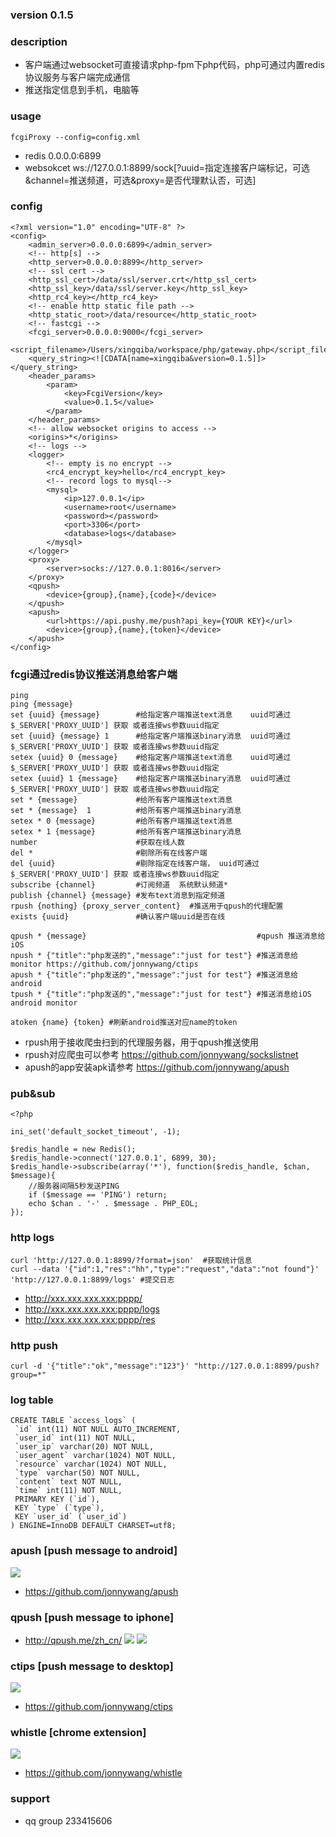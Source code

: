 
### version 0.1.5

### description
* 客户端通过websocket可直接请求php-fpm下php代码，php可通过内置redis协议服务与客户端完成通信
* 推送指定信息到手机，电脑等

### usage
```
fcgiProxy --config=config.xml
```
* redis      0.0.0.0:6899
* websokcet  ws://127.0.0.1:8899/sock[?uuid=指定连接客户端标记，可选&channel=推送频道，可选&proxy=是否代理默认否，可选]

### config
```
<?xml version="1.0" encoding="UTF-8" ?>
<config>
    <admin_server>0.0.0.0:6899</admin_server>
    <!-- http[s] -->
    <http_server>0.0.0.0:8899</http_server>
    <!-- ssl cert -->
    <http_ssl_cert>/data/ssl/server.crt</http_ssl_cert>
    <http_ssl_key>/data/ssl/server.key</http_ssl_key>
    <http_rc4_key></http_rc4_key>
    <!-- enable http static file path -->
    <http_static_root>/data/resource</http_static_root>
    <!-- fastcgi -->
    <fcgi_server>0.0.0.0:9000</fcgi_server>
    <script_filename>/Users/xingqiba/workspace/php/gateway.php</script_filename>
    <query_string><![CDATA[name=xingqiba&version=0.1.5]]></query_string>
    <header_params>
        <param>
            <key>FcgiVersion</key>
            <value>0.1.5</value>
        </param>
    </header_params>
    <!-- allow websocket origins to access -->
    <origins>*</origins>
    <!-- logs -->
    <logger>
        <!-- empty is no encrypt -->
        <rc4_encrypt_key>hello</rc4_encrypt_key>
        <!-- record logs to mysql-->
        <mysql>
            <ip>127.0.0.1</ip>
            <username>root</username>
            <password></password>
            <port>3306</port>
            <database>logs</database>
        </mysql>
    </logger>
    <proxy>
        <server>socks://127.0.0.1:8016</server>
    </proxy>
    <qpush>
        <device>{group},{name},{code}</device>
    </qpush>
    <apush>
        <url>https://api.pushy.me/push?api_key={YOUR KEY}</url>
        <device>{group},{name},{token}</device>
    </apush>
</config>
```

### fcgi通过redis协议推送消息给客户端
```
ping
ping {message}
set {uuid} {message}        #给指定客户端推送text消息    uuid可通过$_SERVER['PROXY_UUID'] 获取 或者连接ws参数uuid指定
set {uuid} {message} 1      #给指定客户端推送binary消息  uuid可通过$_SERVER['PROXY_UUID'] 获取 或者连接ws参数uuid指定
setex {uuid} 0 {message}    #给指定客户端推送text消息    uuid可通过$_SERVER['PROXY_UUID'] 获取 或者连接ws参数uuid指定
setex {uuid} 1 {message}    #给指定客户端推送binary消息  uuid可通过$_SERVER['PROXY_UUID'] 获取 或者连接ws参数uuid指定
set * {message}             #给所有客户端推送text消息
set * {message}  1          #给所有客户端推送binary消息
setex * 0 {message}         #给所有客户端推送text消息
setex * 1 {message}         #给所有客户端推送binary消息
number                      #获取在线人数
del *                       #剔除所有在线客户端
del {uuid}                  #剔除指定在线客户端， uuid可通过$_SERVER['PROXY_UUID'] 获取 或者连接ws参数uuid指定
subscribe {channel}         #订阅频道  系统默认频道*
publish {channel} {message} #发布text消息到指定频道
rpush {nothing} {proxy_server_content}  #推送用于qpush的代理配置
exists {uuid}               #确认客户端uuid是否在线

qpush * {message}                                      #qpush 推送消息给iOS
npush * {"title":"php发送的","message":"just for test"} #推送消息给monitor https://github.com/jonnywang/ctips
apush * {"title":"php发送的","message":"just for test"} #推送消息给android
tpush * {"title":"php发送的","message":"just for test"} #推送消息给iOS android monitor

atoken {name} {token} #刷新android推送对应name的token 
```
* rpush用于接收爬虫扫到的代理服务器，用于qpush推送使用
* rpush对应爬虫可以参考 https://github.com/jonnywang/sockslistnet
* apush的app安装apk请参考 https://github.com/jonnywang/apush

### pub&sub
```
<?php

ini_set('default_socket_timeout', -1);

$redis_handle = new Redis();
$redis_handle->connect('127.0.0.1', 6899, 30);
$redis_handle->subscribe(array('*'), function($redis_handle, $chan, $message){
	//服务器间隔5秒发送PING
	if ($message == 'PING') return; 
	echo $chan . '-' . $message . PHP_EOL;
});
```

### http logs
```
curl 'http://127.0.0.1:8899/?format=json'  #获取统计信息
curl --data '{"id":1,"res":"hh","type":"request","data":"not found"}' 'http://127.0.0.1:8899/logs' #提交日志
```
* http://xxx.xxx.xxx.xxx:pppp/
* http://xxx.xxx.xxx.xxx:pppp/logs
* http://xxx.xxx.xxx.xxx:pppp/res

### http push
```
curl -d '{"title":"ok","message":"123"}' "http://127.0.0.1:8899/push?group=*"
```

### log table
```
CREATE TABLE `access_logs` (
 `id` int(11) NOT NULL AUTO_INCREMENT,
 `user_id` int(11) NOT NULL,
 `user_ip` varchar(20) NOT NULL,
 `user_agent` varchar(1024) NOT NULL,
 `resource` varchar(1024) NOT NULL,
 `type` varchar(50) NOT NULL,
 `content` text NOT NULL,
 `time` int(11) NOT NULL,
 PRIMARY KEY (`id`),
 KEY `type` (`type`),
 KEY `user_id` (`user_id`)
) ENGINE=InnoDB DEFAULT CHARSET=utf8;
```

### apush [push message to android]
![](screenshot/apush_1.png)
* https://github.com/jonnywang/apush

### qpush [push message to iphone]
* http://qpush.me/zh_cn/
![](screenshot/qpush_1.png)
![](screenshot/qpush_2.png)

### ctips [push message to desktop]
![](screenshot/ctips.png)
* https://github.com/jonnywang/ctips

### whistle [chrome extension]
![](screenshot/whistle.png)
* https://github.com/jonnywang/whistle

### support
 * qq group 233415606
